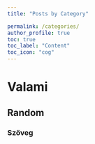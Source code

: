 ```yaml
---
title: "Posts by Category"

permalink: /categories/
author_profile: true
toc: true
toc_label: "Content"
toc_icon: "cog"
---
```


# Valami

## Random

### Szöveg
